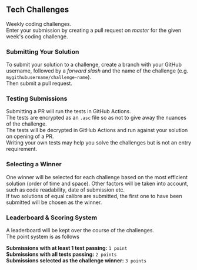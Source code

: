 ## Tech Challenges

Weekly coding challenges.<br/>
Enter your submission by creating a pull request on _master_ for the given week's coding challenge.

### Submitting Your Solution

To submit your solution to a challenge, create a branch with your GitHub username,
followed by a _forward slash_ and the name of the challenge (e.g. `mygithubusername/challenge-name`).<br/>
Then submit a pull request.

### Testing Submissions
Submitting a PR will run the tests in GitHub Actions.<br/>
The tests are encrypted as an `.asc` file so as not to give away the nuances of the challenge.<br/>
The tests will be decrypted in GitHub Actions and run against your solution on opening of a PR.<br/>
Writing your own tests may help you solve the challenges but is not an entry requirement.<br/>

### Selecting a Winner
One winner will be selected for each challenge based on the most efficient solution (order of time and space). 
Other factors will be taken into account, such as code readability, date of submission etc.   
If two solutions of equal calibre are submitted, the first one to have been submitted will be chosen as the winner.

### Leaderboard & Scoring System
A leaderboard will be kept over the course of the challenges.<br/>
The point system is as follows

**Submissions with at least 1 test passing:** `1 point`<br/>
**Submissions with all tests passing:** `2 points`<br/>
**Submissions selected as the challenge winner:** `3 points`<br/>